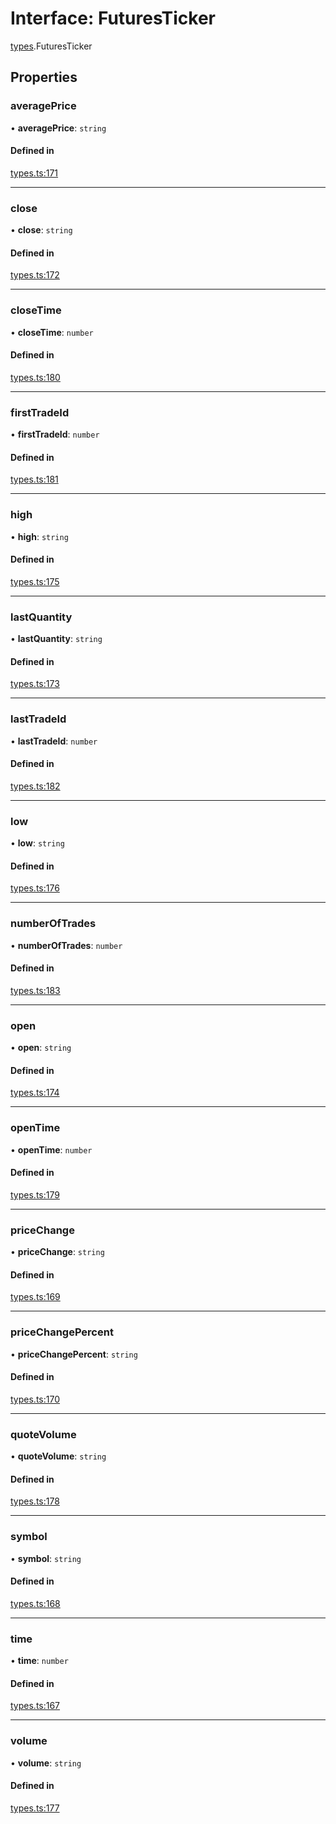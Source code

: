 # Interface: FuturesTicker

[types](../modules/types.md).FuturesTicker

## Properties

### averagePrice

• **averagePrice**: `string`

#### Defined in

[types.ts:171](https://github.com/Altamoon/altamoon/blob/b1afd68/app/api/types.ts#L171)

___

### close

• **close**: `string`

#### Defined in

[types.ts:172](https://github.com/Altamoon/altamoon/blob/b1afd68/app/api/types.ts#L172)

___

### closeTime

• **closeTime**: `number`

#### Defined in

[types.ts:180](https://github.com/Altamoon/altamoon/blob/b1afd68/app/api/types.ts#L180)

___

### firstTradeId

• **firstTradeId**: `number`

#### Defined in

[types.ts:181](https://github.com/Altamoon/altamoon/blob/b1afd68/app/api/types.ts#L181)

___

### high

• **high**: `string`

#### Defined in

[types.ts:175](https://github.com/Altamoon/altamoon/blob/b1afd68/app/api/types.ts#L175)

___

### lastQuantity

• **lastQuantity**: `string`

#### Defined in

[types.ts:173](https://github.com/Altamoon/altamoon/blob/b1afd68/app/api/types.ts#L173)

___

### lastTradeId

• **lastTradeId**: `number`

#### Defined in

[types.ts:182](https://github.com/Altamoon/altamoon/blob/b1afd68/app/api/types.ts#L182)

___

### low

• **low**: `string`

#### Defined in

[types.ts:176](https://github.com/Altamoon/altamoon/blob/b1afd68/app/api/types.ts#L176)

___

### numberOfTrades

• **numberOfTrades**: `number`

#### Defined in

[types.ts:183](https://github.com/Altamoon/altamoon/blob/b1afd68/app/api/types.ts#L183)

___

### open

• **open**: `string`

#### Defined in

[types.ts:174](https://github.com/Altamoon/altamoon/blob/b1afd68/app/api/types.ts#L174)

___

### openTime

• **openTime**: `number`

#### Defined in

[types.ts:179](https://github.com/Altamoon/altamoon/blob/b1afd68/app/api/types.ts#L179)

___

### priceChange

• **priceChange**: `string`

#### Defined in

[types.ts:169](https://github.com/Altamoon/altamoon/blob/b1afd68/app/api/types.ts#L169)

___

### priceChangePercent

• **priceChangePercent**: `string`

#### Defined in

[types.ts:170](https://github.com/Altamoon/altamoon/blob/b1afd68/app/api/types.ts#L170)

___

### quoteVolume

• **quoteVolume**: `string`

#### Defined in

[types.ts:178](https://github.com/Altamoon/altamoon/blob/b1afd68/app/api/types.ts#L178)

___

### symbol

• **symbol**: `string`

#### Defined in

[types.ts:168](https://github.com/Altamoon/altamoon/blob/b1afd68/app/api/types.ts#L168)

___

### time

• **time**: `number`

#### Defined in

[types.ts:167](https://github.com/Altamoon/altamoon/blob/b1afd68/app/api/types.ts#L167)

___

### volume

• **volume**: `string`

#### Defined in

[types.ts:177](https://github.com/Altamoon/altamoon/blob/b1afd68/app/api/types.ts#L177)
